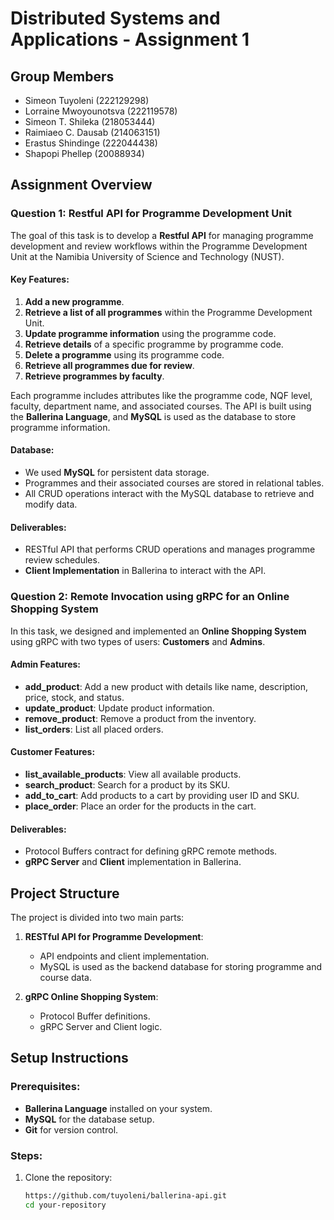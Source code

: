 # Distributed Systems and Applications - Assignment 1

## Group Members
- Simeon Tuyoleni (222129298)
- Lorraine Mwoyounotsva (222119578)
- Simeon T. Shileka (218053444)
- Raimiaeo C. Dausab (214063151)
- Erastus Shindinge (222044438)
- Shapopi Phellep (20088934)

## Assignment Overview

### Question 1: Restful API for Programme Development Unit

The goal of this task is to develop a **Restful API** for managing programme development and review workflows within the Programme Development Unit at the Namibia University of Science and Technology (NUST). 

#### Key Features:
1. **Add a new programme**.
2. **Retrieve a list of all programmes** within the Programme Development Unit.
3. **Update programme information** using the programme code.
4. **Retrieve details** of a specific programme by programme code.
5. **Delete a programme** using its programme code.
6. **Retrieve all programmes due for review**.
7. **Retrieve programmes by faculty**.

Each programme includes attributes like the programme code, NQF level, faculty, department name, and associated courses. The API is built using the **Ballerina Language**, and **MySQL** is used as the database to store programme information.

#### Database:
- We used **MySQL** for persistent data storage.
- Programmes and their associated courses are stored in relational tables.
- All CRUD operations interact with the MySQL database to retrieve and modify data.

#### Deliverables:
- RESTful API that performs CRUD operations and manages programme review schedules.
- **Client Implementation** in Ballerina to interact with the API.

### Question 2: Remote Invocation using gRPC for an Online Shopping System

In this task, we designed and implemented an **Online Shopping System** using gRPC with two types of users: **Customers** and **Admins**. 

#### Admin Features:
- **add_product**: Add a new product with details like name, description, price, stock, and status.
- **update_product**: Update product information.
- **remove_product**: Remove a product from the inventory.
- **list_orders**: List all placed orders.

#### Customer Features:
- **list_available_products**: View all available products.
- **search_product**: Search for a product by its SKU.
- **add_to_cart**: Add products to a cart by providing user ID and SKU.
- **place_order**: Place an order for the products in the cart.

#### Deliverables:
- Protocol Buffers contract for defining gRPC remote methods.
- **gRPC Server** and **Client** implementation in Ballerina.

## Project Structure
The project is divided into two main parts:
1. **RESTful API for Programme Development**:
   - API endpoints and client implementation.
   - MySQL is used as the backend database for storing programme and course data.
   
2. **gRPC Online Shopping System**:
   - Protocol Buffer definitions.
   - gRPC Server and Client logic.

## Setup Instructions

### Prerequisites:
- **Ballerina Language** installed on your system.
- **MySQL** for the database setup.
- **Git** for version control.

### Steps:
1. Clone the repository:
   ```bash
   https://github.com/tuyoleni/ballerina-api.git
   cd your-repository
